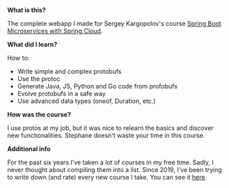 **What is this?**

The complete webapp I made for Sergey Kargopolov's course [Spring Boot Microservices with Spring Cloud](https://www.udemy.com/course/spring-boot-microservices-and-spring-cloud/).

**What did I learn?**

How to:
- Write simple and complex protobufs
- Use the protoc
- Generate Java, JS, Python and Go code from profobufs
- Evolve protobufs in a safe way
- Use advanced data types (oneof, Duration, etc.)

**How was the course?**

I use protos at my job, but it was nice to relearn the basics and discover new functionalities. Stephane doesn't waste your time in this course.

**Additional info**

For the past six years I've taken a lot of courses in my free time. Sadly, I never thought about compiling them into a list. Since 2019, I've been trying to write down (and rate) every new course I take. You can see it [here](https://github.com/abrahammenendez/courses/).
